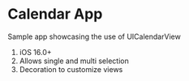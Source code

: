 #  Calendar App

Sample app showcasing the use of UICalendarView

1. iOS 16.0+
2. Allows single and multi selection
3. Decoration to customize views
